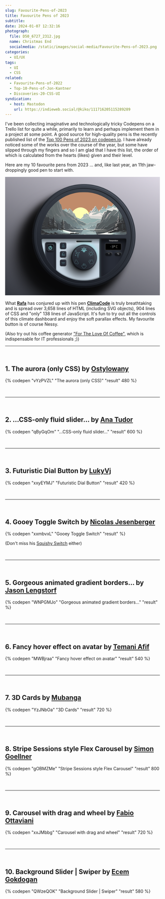 ```yaml
---
slug: Favourite-Pens-of-2023
title: Favourite Pens of 2023
subtitle:
date: 2024-01-07 12:32:16
photograph:
  file: D50_6727_2312.jpg
  name: Christmas End
  socialmedia: /static/images/social-media/Favourite-Pens-of-2023.png
categories:
  - UI/UX
tags:
  - UI
  - CSS
related:
  - Favourite-Pens-of-2022
  - Top-10-Pens-of-Jon-Kantner
  - Discoveries-20-CSS-UI
syndication:
  - host: Mastodon
    url: https://indieweb.social/@kiko/111716205115289289
---
```


I've been collecting imaginative and technologically tricky Codepens on a Trello list for quite a while, primarily to learn and perhaps implement them in a project at some point. A good source for high-quality pens is the recently published list of the [Top 100 Pens of 2023 on codepen.io](https://codepen.io/2023/popular/pens/). I have already noticed some of the works over the course of the year, but some have slipped through my fingers and so I am glad that I have this list, the order of which is calculated from the hearts (likes) given and their level.

Here are my 10 favourite pens from 2023 ... and, like last year, an 11th jaw-droppingly good pen to start with.

![Fantastic piece of CSS art ... and a little JavaScript](Favourite-Pens-of-2023/climacode.png)

What **[Rafa](https://codepen.io/RAFA3L)** has conjured up with his pen [**ClimaCode**](https://codepen.io/RAFA3L/pen/ZEmBzEv) is truly breathtaking and is spread over 3,658 lines of HTML (including SVG objects), 904 lines of CSS and "only" 138 lines of JavaScript. It's fun to try out all the controls of this climate dashboard and enjoy the soft parallax effects. My favourite button is of course Nessy.

(Also try out his coffee generator ["For The Love Of Coffee"](https://codepen.io/RAFA3L/pen/QWJOmrL), which is indispensable for IT professionals ;))

<!-- more -->

<hr><br>

## 1. The aurora (only CSS) by [Ostylowany](https://codepen.io/ostylowany)

{% codepen "vYzPVZL" "The aurora (only CSS)" "result" 480 %}

<br><hr><br>

## 2. ...CSS-only fluid slider... by [Ana Tudor](https://codepen.io/thebabydino)

{% codepen "qByGqOm" "...CSS-only fluid slider..." "result" 600 %}

<br><hr><br>

## 3. Futuristic Dial Button by [LukyVj](https://codepen.io/LukyVj)

{% codepen "xxyEYMJ" "Futuristic Dial Button" "result" 420 %}

<br><hr><br>

## 4. Gooey Toggle Switch by [Nicolas Jesenberger](https://codepen.io/nicolasjesenberger)

{% codepen "xxmbvxL" "Gooey Toggle Switch" "result" %}

(Don't miss his [Squishy Switch](https://codepen.io/nicolasjesenberger/pen/bGQwBYo) either)

<br><hr><br>

## 5. Gorgeous animated gradient borders... by [Jason Lengstorf](https://codepen.io/jlengstorf)

{% codepen "WNPGMJo" "Gorgeous animated gradient borders..." "result" %}

<br><hr><br>

## 6. Fancy hover effect on avatar by [Temani Afif](https://codepen.io/t_afif)

{% codepen "MWBjraa" "Fancy hover effect on avatar" "result" 540 %}

<br><hr><br>

## 7. 3D Cards by [Mubanga](https://codepen.io/mubangadv)

{% codepen "YzJNbOa" "3D Cards" "result" 720 %}

<br><hr><br>

## 8. Stripe Sessions style Flex Carousel by [Simon Goellner](https://codepen.io/simeydotme)

{% codepen "gOBMZMe" "Stripe Sessions style Flex Carousel" "result" 800 %}

<br><hr><br>

## 9. Carousel with drag and wheel by [Fabio Ottaviani](https://codepen.io/supah)

{% codepen "xxJMbbg" "Carousel with drag and wheel" "result" 720 %}

<br><hr><br>

## 10. Background Slider | Swiper by [Ecem Gokdogan](https://codepen.io/ecemgo)

{% codepen "QWzeQOK" "Background Slider | Swiper" "result" 580 %}

